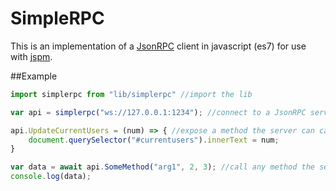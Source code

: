 # SimpleRPC

This is an implementation of a [JsonRPC](http://www.jsonrpc.org/) client in javascript (es7) for use with [jspm](http://jspm.io). 

##Example 

```js
import simplerpc from "lib/simplerpc" //import the lib

var api = simplerpc("ws://127.0.0.1:1234"); //connect to a JsonRPC server and get an object to act as the API

api.UpdateCurrentUsers = (num) => { //expose a method the server can call
	document.querySelector("#currentusers").innerText = num; 
}

var data = await api.SomeMethod("arg1", 2, 3); //call any method the server exposes and await its result
console.log(data);
```
